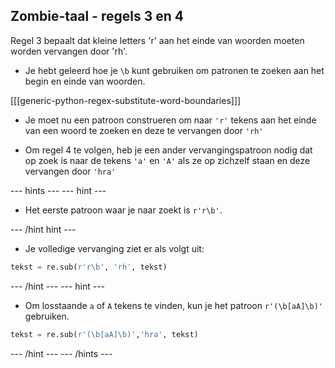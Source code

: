 ## Zombie-taal - regels 3 en 4

Regel 3 bepaalt dat kleine letters 'r' aan het einde van woorden moeten worden vervangen door 'rh'.

- Je hebt geleerd hoe je `\b` kunt gebruiken om patronen te zoeken aan het begin en einde van woorden.

[[[generic-python-regex-substitute-word-boundaries]]]

- Je moet nu een patroon construeren om naar `'r'` tekens aan het einde van een woord te zoeken en deze te vervangen door `'rh'`

- Om regel 4 te volgen, heb je een ander vervangingspatroon nodig dat op zoek is naar de tekens `'a'` en `'A'` als ze op zichzelf staan en deze vervangen door `'hra'`

--- hints --- --- hint ---

- Het eerste patroon waar je naar zoekt is `r'r\b'`.

--- /hint hint ---

- Je volledige vervanging ziet er als volgt uit:

```python
tekst = re.sub(r'r\b', 'rh', tekst)
```

--- /hint --- --- hint ---

- Om losstaande `a` of `A` tekens te vinden, kun je het patroon `r'(\b[aA]\b)'` gebruiken.

```python
tekst = re.sub(r'(\b[aA]\b)','hra', tekst)
```

--- /hint --- --- /hints ---
